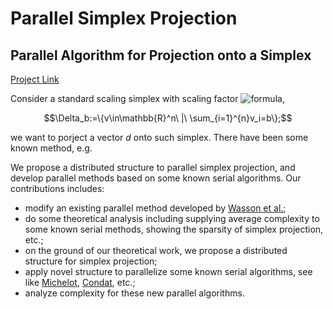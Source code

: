 # Parallel Simplex Projection

##  Parallel Algorithm for Projection onto a Simplex

[Project Link](https://github.com/foreverdyz/Parallel-Simplex-Projection)

Consider a standard scaling simplex with scaling factor ![formula](https://render.githubusercontent.com/render/math?math=b),
```math
\Delta_b:=\{v\in\mathbb{R}^n\ |\ \sum_{i=1}^{n}v_i=b\};
```
we want to porject a vector $d$ onto such simplex. There have been some known method, e.g.

We propose a distributed structure to parallel simplex projection, and develop parallel methods based on some known serial algorithms. Our contributions includes:
- modify an existing parallel method developed by [Wasson et al.](https://ieeexplore.ieee.org/document/8768221);
- do some theoretical analysis including supplying average complexity to some known serial methods, showing the sparsity of simplex projection, etc.;
- on the ground of our theoretical work, we propose a distributed structure for simplex projection;
- apply novel structure to parallelize some known serial algorithms, see like [Michelot](https://dl.acm.org/doi/abs/10.5555/3228358.3228653), [Condat](https://link.springer.com/article/10.1007/s10107-015-0946-6), etc.;
- analyze complexity for these new parallel algorithms.
